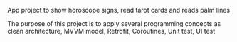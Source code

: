 App project to show horoscope signs, read tarot cards and reads palm lines

The purpose of this project is to apply several programming concepts as clean
architecture, MVVM model, Retrofit, Coroutines, Unit test, UI test